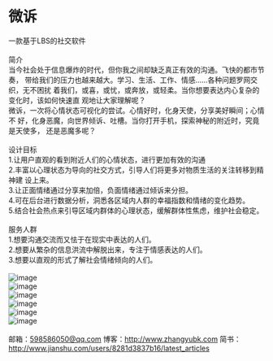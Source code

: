 # 微诉
一款基于LBS的社交软件<br>
<br>
简介<br>
当今社会处于信息爆炸的时代，但你我之间却缺乏真正有效的沟通。飞快的都市节奏，
带给我们的压力也越来越大。学习、生活、工作、情感……各种问题罗网交织，无不困扰
着我们，或喜，或忧，或奔放，或轻柔。当你想要表达内心复杂的变化时，该如何快速直
观地让大家理解呢？<br>
微诉，一次将心情状态可视化的尝试。心情好时，化身天使，分享美好瞬间；心情不
好，化身恶魔，向世界倾诉、吐槽。当你打开手机，探索神秘的附近时，究竟是天使多，
还是恶魔多呢？<br>
<br>
设计目标<br>
1.让用户直观的看到附近人们的心情状态，进行更加有效的沟通<br>
2.丰富以心理状态为导向的社交方式，引导人们将更多对物质生活的关注转移到精神建
设上来。<br>
3.让正面情绪通过分享来加倍，负面情绪通过倾诉来分担。<br>
4.可在后台进行数据分析，洞悉各区域内人群的幸福指数和情绪的变化趋势。<br>
5.结合社会热点来引导区域内群体的心理状态，缓解群体性焦虑，维护社会稳定。<br>
<br>
服务人群<br>
1.想要沟通交流而又怯于在现实中表达的人们。<br>
2.想要从繁杂的信息洪流中解脱出来，专注于情感表达的人们。<br>
3.想要以直观的形式了解社会情绪倾向的人们。<br>
<br>
![image](http://7xowqs.com1.z0.glb.clouddn.com/%E6%B5%B7%E6%8A%A5.png)<br>
![image](http://7xowqs.com1.z0.glb.clouddn.com/logo.png)<br>
![image](http://7xowqs.com1.z0.glb.clouddn.com/%E5%9C%B0%E5%9B%BE.png)<br>
![image](http://7xowqs.com1.z0.glb.clouddn.com/%E7%94%B5%E8%AF%9D%E5%AF%B9%E5%AF%B9%E7%A2%B0.png)<br>
![image](http://7xowqs.com1.z0.glb.clouddn.com/%E8%81%8A%E5%A4%A9.png)<br>
![image](http://7xowqs.com1.z0.glb.clouddn.com/%E4%B8%AA%E4%BA%BA%E8%B5%84%E6%96%99.png)<br>
<br>
邮箱：598586050@qq.com
博客：http://www.zhangyubk.com
简书：http://www.jianshu.com/users/8281d3837b16/latest_articles

